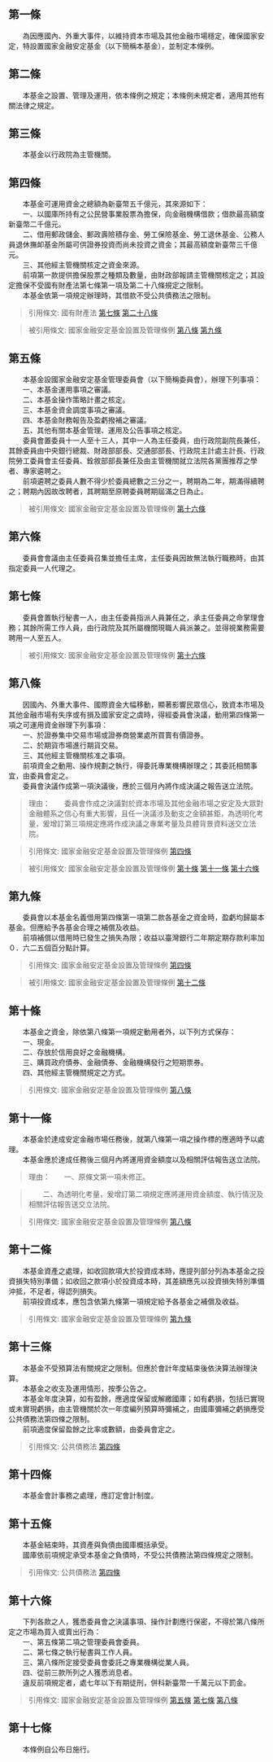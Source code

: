 第一條 
-------
　　為因應國內、外重大事件，以維持資本市場及其他金融市場穩定，確保國家安定，特設置國家金融安定基金（以下簡稱本基金），並制定本條例。  


第二條 
-------
　　本基金之設置、管理及運用，依本條例之規定；本條例未規定者，適用其他有關法律之規定。  


第三條 
-------
　　本基金以行政院為主管機關。  


第四條 
-------
　　本基金可運用資金之總額為新臺幣五千億元，其來源如下：  
　　一、以國庫所持有之公民營事業股票為擔保，向金融機構借款；借款最高額度新臺幣二千億元。  
　　二、借用郵政儲金、郵政壽險積存金、勞工保險基金、勞工退休基金、公務人員退休撫卹基金所屬可供證券投資而尚未投資之資金；其最高額度新臺幣三千億元。  
　　三、其他經主管機關核定之資金來源。  
　　前項第一款提供擔保股票之種類及數量，由財政部報請主管機關核定之；其設定擔保不受國有財產法第七條第一項及第二十八條規定之限制。  
　　本基金依第一項規定辦理時，其借款不受公共債務法之限制。  
> 引用條文: 國有財產法 [第七條](../../財政金融/國有財產/國有財產法.md#第七條-國有財產收益及處分程序) [第二十八條](../../財政金融/國有財產/國有財產法.md#第二十八條-對公用財產處分收益之限制)

> 被引用條文: 國家金融安定基金設置及管理條例 [第八條](../../財政金融/國庫/國家金融安定基金設置及管理條例.md#第八條-) [第九條](../../財政金融/國庫/國家金融安定基金設置及管理條例.md#第九條-)



第五條 
-------
　　本基金設國家金融安定基金管理委員會（以下簡稱委員會），辦理下列事項：  
　　一、本基金運用事項之審議。  
　　二、本基金操作策略計畫之核定。  
　　三、本基金資金調度事項之審議。  
　　四、本基金財務報告及盈虧撥補之審議。  
　　五、其他有關本基金管理、運用及公告事項之核定。  
　　委員會置委員十一人至十三人，其中一人為主任委員，由行政院副院長兼任，其餘委員由中央銀行總裁、財政部部長、交通部部長、行政院主計處主計長、行政院勞工委員會主任委員、銓敘部部長兼任及由主管機關就立法院各黨團推荐之學者、專家遴聘之。  
　　前項遴聘之委員人數不得少於委員總數之三分之一，聘期為二年，期滿得續聘之；聘期內因故改聘者，其聘期至原聘委員聘期屆滿之日為止。  
> 被引用條文: 國家金融安定基金設置及管理條例 [第十六條](../../財政金融/國庫/國家金融安定基金設置及管理條例.md#第十六條-)



第六條 
-------
　　委員會會議由主任委員召集並擔任主席，主任委員因故無法執行職務時，由其指定委員一人代理之。  


第七條 
-------
　　委員會置執行秘書一人，由主任委員指派人員兼任之，承主任委員之命掌理會務；其餘所需工作人員，由行政院及其所屬機關現職人員派兼之。並得視業務需要聘用一人至五人。  
> 被引用條文: 國家金融安定基金設置及管理條例 [第十六條](../../財政金融/國庫/國家金融安定基金設置及管理條例.md#第十六條-)



第八條 
-------
　　因國內、外重大事件、國際資金大幅移動，顯著影響民眾信心，致資本市場及其他金融市場有失序或有損及國家安定之虞時，得經委員會決議，動用第四條第一項之可運用資金辦理下列事項：  
　　一、於證券集中交易市場或證券商營業處所買賣有價證券。  
　　二、於期貨市場進行期貨交易。  
　　三、其他經主管機關核准之事項。  
　　前項資金之動用、操作規劃之執行，得委託專業機構辦理之；其委託相關事宜，由委員會定之。  
　　委員會決議作成第一項決議後，應於三個月內將作成決議之報告送立法院。  
> 理由：　　委員會作成之決議對於資本市場及其他金融市場之安定及大眾對金融體系之信心有重大影響，且任一決議涉及動支之金額甚鉅，為透明化考量，爰增訂第三項規定應將作成決議之專業考量及具體背景資料送交立法院。

> 引用條文: 國家金融安定基金設置及管理條例 [第四條](../../財政金融/國庫/國家金融安定基金設置及管理條例.md#第四條-)

> 被引用條文: 國家金融安定基金設置及管理條例 [第十條](../../財政金融/國庫/國家金融安定基金設置及管理條例.md#第十條-) [第十一條](../../財政金融/國庫/國家金融安定基金設置及管理條例.md#第十一條-) [第十六條](../../財政金融/國庫/國家金融安定基金設置及管理條例.md#第十六條-)



第九條 
-------
　　委員會以本基金名義借用第四條第一項第二款各基金之資金時，盈虧均歸屬本基金。但應給予各基金合理之補償及收益。  
　　前項補償以借用時已發生之損失為限；收益以臺灣銀行二年期定期存款利率加０．六二五個百分點計算。  
> 引用條文: 國家金融安定基金設置及管理條例 [第四條](../../財政金融/國庫/國家金融安定基金設置及管理條例.md#第四條-)

> 被引用條文: 國家金融安定基金設置及管理條例 [第十二條](../../財政金融/國庫/國家金融安定基金設置及管理條例.md#第十二條-)



第十條 
-------
　　本基金之資金，除依第八條第一項規定動用者外，以下列方式保存：  
　　一、現金。  
　　二、存放於信用良好之金融機構。  
　　三、購買政府債券、金融債券、金融機構發行之短期票券。  
　　四、其他經主管機關規定之方式。  
> 引用條文: 國家金融安定基金設置及管理條例 [第八條](../../財政金融/國庫/國家金融安定基金設置及管理條例.md#第八條-)



第十一條 
---------
　　本基金於達成安定金融市場任務後，就第八條第一項之操作標的應適時予以處理。  
　　本基金應於達成任務後三個月內將運用資金額度以及相關評估報告送立法院。  
> 理由：　　一、原條文第一項未修正。

> 　　二、為透明化考量，爰增訂第二項規定應將運用資金額度、執行情況及相關評估報告送交立法院。

> 引用條文: 國家金融安定基金設置及管理條例 [第八條](../../財政金融/國庫/國家金融安定基金設置及管理條例.md#第八條-)



第十二條 
---------
　　本基金資產之處理，如收回款項大於投資成本時，應提列部分列為本基金之投資損失特別準備；如收回之款項小於投資成本時，其差額應先以投資損失特別準備沖抵，不足者，得認列損失。  
　　前項投資成本，應包含依第九條第一項規定給予各基金之補償及收益。  
> 引用條文: 國家金融安定基金設置及管理條例 [第九條](../../財政金融/國庫/國家金融安定基金設置及管理條例.md#第九條-)



第十三條 
---------
　　本基金不受預算法有關規定之限制。但應於會計年度結束後依決算法辦理決算。  
　　本基金之收支及運用情形，按季公告之。  
　　本基金年度決算，如有盈餘，應適度保留或解繳國庫；如有虧損，包括已實現或未實現虧損，由主管機關於次一年度編列預算時彌補之，由國庫彌補之虧損應受公共債務法第四條之限制。  
　　前項適度保留盈餘之比率或數額，由委員會定之。  
> 引用條文: 公共債務法 [第四條](../../財政金融/國庫/公共債務法.md#第四條-適用範圍)



第十四條 
---------
　　本基金會計事務之處理，應訂定會計制度。  


第十五條 
---------
　　本基金結束時，其資產與負債由國庫概括承受。  
　　國庫依前項規定承受本基金之負債時，不受公共債務法第四條規定之限制。  
> 引用條文: 公共債務法 [第四條](../../財政金融/國庫/公共債務法.md#第四條-適用範圍)



第十六條 
---------
　　下列各款之人，獲悉委員會之決議事項、操作計劃應行保密，不得於第八條所定之市場為買入或賣出行為：  
　　一、第五條第二項之管理委員會委員。  
　　二、第七條之執行秘書與工作人員。  
　　三、第八條所定接受委員會委託之專業機構從業人員。  
　　四、從前三款所列之人獲悉消息者。  
　　違反前項規定者，處七年以下有期徒刑，併科新臺幣一千萬元以下罰金。  
> 引用條文: 國家金融安定基金設置及管理條例 [第五條](../../財政金融/國庫/國家金融安定基金設置及管理條例.md#第五條-) [第七條](../../財政金融/國庫/國家金融安定基金設置及管理條例.md#第七條-) [第八條](../../財政金融/國庫/國家金融安定基金設置及管理條例.md#第八條-)



第十七條 
---------
　　本條例自公布日施行。